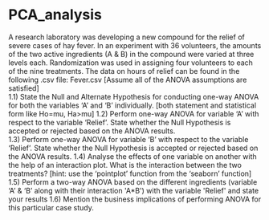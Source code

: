 # PCA_analysis
A research laboratory was developing a new compound for the relief of severe cases of hay fever. In an experiment with 36 volunteers, the amounts of the two active ingredients (A &amp; B) in the compound were varied at three levels each. Randomization was used in assigning four volunteers to each of the nine treatments. The data on hours of relief can be found in the following .csv file: Fever.csv  [Assume all of the ANOVA assumptions are satisfied]  
1.1) State the Null and Alternate Hypothesis for conducting one-way ANOVA for both the variables ‘A’ and ‘B’ individually. [both statement and statistical form like Ho=mu, Ha>mu]  1.2) Perform one-way ANOVA for variable ‘A’ with respect to the variable ‘Relief’. State whether the Null Hypothesis is accepted or rejected based on the ANOVA results.  
1.3) Perform one-way ANOVA for variable ‘B’ with respect to the variable ‘Relief’. State whether the Null Hypothesis is accepted or rejected based on the ANOVA results. 
1.4) Analyse the effects of one variable on another with the help of an interaction plot. What is the interaction between the two treatments? [hint: use the ‘pointplot’ function from the ‘seaborn’ function]  
1.5) Perform a two-way ANOVA based on the different ingredients (variable ‘A’ &amp; ‘B’ along with their interaction 'A*B') with the variable 'Relief' and state your results
1.6) Mention the business implications of performing ANOVA for this particular case study.
